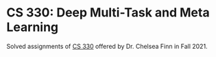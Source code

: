 # CS 330: Deep Multi-Task and Meta Learning

Solved assignments of [CS 330](http://cs330.stanford.edu/fall2021/index.html) offered by Dr. Chelsea Finn in Fall 2021.